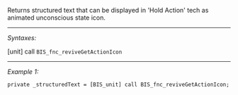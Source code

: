 Returns structured text that can be displayed in 'Hold Action' tech as animated unconscious state icon.


---
*Syntaxes:*

[unit] call `BIS_fnc_reviveGetActionIcon`

---
*Example 1:*

```sqf
private _structuredText = [BIS_unit] call BIS_fnc_reviveGetActionIcon;
```